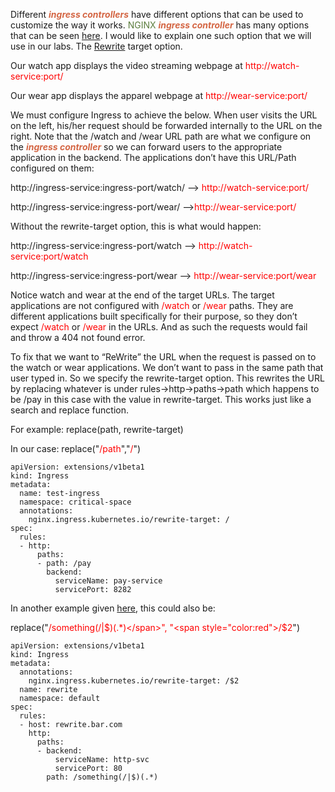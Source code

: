 Different <b><i><span style="color:#d46644">ingress controllers</span></i></b> have different options that can be used to customize the way it works. <span style="color:#5c7e3e">NGINX</span> <b><i><span style="color:#d46644">ingress controller</span></i></b> has many options that can be seen [here](https://kubernetes.github.io/ingress-nginx/examples/). I would like to explain one such option that we will use in our labs. The [Rewrite](https://kubernetes.github.io/ingress-nginx/examples/rewrite/) target option.

Our watch app displays the video streaming webpage at <span style="color:red">http://watch-service:port/</span>

Our wear app displays the apparel webpage at <span style="color:red">http://wear-service:port/</span>

We must configure Ingress to achieve the below. When user visits the URL on the left, his/her request should be forwarded internally to the URL on the right. Note that the /watch and /wear URL path are what we configure on the <b><i><span style="color:#d46644">ingress controller</span></i></b> so we can forward users to the appropriate application in the backend. The applications don’t have this URL/Path configured on them:

http://ingress-service:ingress-port/watch/ –> <span style="color:red">http://watch-service:port/</span>

http://ingress-service:ingress-port/wear/ –><span style="color:red">http://wear-service:port/</span>

Without the rewrite-target option, this is what would happen:

http://ingress-service:ingress-port/watch –> <span style="color:red">http://watch-service:port/watch</span>

http://ingress-service:ingress-port/wear –> <span style="color:red">http://wear-service:port/wear</span>

Notice watch and wear at the end of the target URLs. The target applications are not configured with <span style="color:red">/watch</span> or <span style="color:red">/wear</span> paths. They are different applications built specifically for their purpose, so they don’t expect <span style="color:red">/watch</span> or <span style="color:red">/wear</span> in the URLs. And as such the requests would fail and throw a 404 not found error.

To fix that we want to “ReWrite” the URL when the request is passed on to the watch or wear applications. We don’t want to pass in the same path that user typed in. So we specify the rewrite-target option. This rewrites the URL by replacing whatever is under rules->http->paths->path which happens to be /pay in this case with the value in rewrite-target. This works just like a search and replace function.

For example: replace(path, rewrite-target)

In our case: replace("<span style="color:red">/path</span>","<span style="color:red">/</span>")

```
apiVersion: extensions/v1beta1  
kind: Ingress  
metadata:  
  name: test-ingress  
  namespace: critical-space  
  annotations:  
    nginx.ingress.kubernetes.io/rewrite-target: /  
spec:  
  rules:  
  - http:  
      paths:  
      - path: /pay  
        backend:  
          serviceName: pay-service  
          servicePort: 8282
```

In another example given [here](https://kubernetes.github.io/ingress-nginx/examples/rewrite/), this could also be:

replace("<span style="color:red">/something(/|$)(.*)</span>", "<span style="color:red">/$2</span>")

```
apiVersion: extensions/v1beta1  
kind: Ingress  
metadata:  
  annotations:  
    nginx.ingress.kubernetes.io/rewrite-target: /$2  
  name: rewrite  
  namespace: default  
spec:  
  rules:  
  - host: rewrite.bar.com  
    http:  
      paths:  
      - backend:  
          serviceName: http-svc  
          servicePort: 80  
        path: /something(/|$)(.*)
```